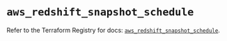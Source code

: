 # `aws_redshift_snapshot_schedule`

Refer to the Terraform Registry for docs: [`aws_redshift_snapshot_schedule`](https://registry.terraform.io/providers/hashicorp/aws/4.67.0/docs/resources/redshift_snapshot_schedule).
